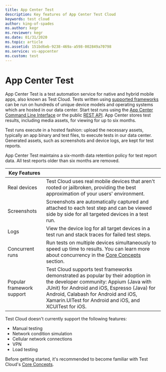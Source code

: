 ```yaml
---
title: App Center Test
description: Key features of App Center Test Cloud
keywords: test cloud
author: king-of-spades
ms.author: kegr
ms.reviewer: kegr
ms.date: 01/31/2020
ms.topic: article
ms.assetid: 151bd6eb-9238-469a-a598-002849a70798
ms.service: vs-appcenter
ms.custom: test
---
```


# App Center Test

App Center Test is a test automation service for native and hybrid mobile apps, also known as Test Cloud. Tests written using [supported frameworks](https://docs.microsoft.com/appcenter/test-cloud/preparing-for-upload/) can be run on hundreds of unique device models and operating systems which are hosted in our data center. Start test runs using the [App Center Command Line Interface](~/cli/index.md) or the public [REST API](https://openapi.appcenter.ms/#/test). App Center stores test results, including media assets, for viewing for up to six months.

Test runs execute in a hosted fashion: upload the necessary assets, typically an app binary and test files, to execute tests in our data center. Generated assets, such as screenshots and device logs, are kept for test reports.

App Center Test maintains a six-month data retention policy for test report data. All test reports older than six months are removed.

| Key Features | |
| --- | --- |
| Real devices | Test Cloud uses real mobile devices that aren't rooted or jailbroken, providing the best approximation of your users' environment. |
| Screenshots | Screenshots are automatically captured and attached to each test step and can be viewed side by side for all targeted devices in a test run. |
| Logs | View the device log for all target devices in a test run and stack traces for failed test steps. |
| Concurrent runs | Run tests on multiple devices simultaneously to speed up time to results. You can learn more about concurrency in the [Core Concepts](~/test-cloud/core-concepts.md) section. |
| Popular framework support | Test Cloud supports test frameworks demonstrated as popular by their adoption in the developer community: Appium (Java with JUnit) for Android and iOS, Espresso (Java) for Android, Calabash for Android and iOS, Xamarin.UITest for Android and iOS, and XCUITest for iOS. |

Test Cloud doesn't currently support the following features:

- Manual testing
- Network condition simulation
- Cellular network connections
- VPN
- Load testing

Before getting started, it's recommended to become familiar with Test Cloud's [Core Concepts](~/test-cloud/core-concepts.md).
